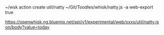 ~/wsk action create util/natty ~/Git/Toodles/whisk/natty.js -a web-export true

https://openwhisk.ng.bluemix.net/api/v1/experimental/web/xxxx/util/natty.json/body?value=today
